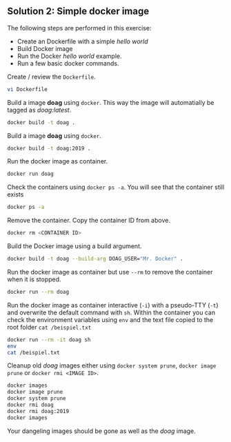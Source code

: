 ## Solution 2: Simple docker image

The following steps are performed in this exercise:

- Create an Dockerfile with a simple *hello world*
- Build Docker image
- Run the Docker *hello world* example.
- Run a few basic docker commands.

<!-- Stuff between the <div class="notes"> will be rendered as pptx slide notes -->

<div class="no notes">

Create / review the `Dockerfile`.

```bash
vi Dockerfile
```

Build a image **doag** using `docker`. This way the image will automatially be tagged as *doag:latest*.

```bash
docker build -t doag .
```

Build a image **doag** using `docker`. 

```bash
docker build -t doag:2019 .
```

Run the docker image as container.

```bash
docker run doag
```

Check the containers using `docker ps -a`. You will see that the container still exists

```bash
docker ps -a
```

Remove the container. Copy the container ID from above.

```bash
docker rm <CONTAINER ID>
```

Build the Docker image using a build argument.

```bash
docker build -t doag --build-arg DOAG_USER="Mr. Docker" .
```

Run the docker image as container but use `--rm` to remove the container when it is stopped.

```bash
docker run --rm doag
```

Run the docker image as container interactive (`-i`) with a pseudo-TTY (`-t`) and overwrite the default command with `sh`. Within the container you can check the environment variables using `env` and the text file copied to the root folder `cat /beispiel.txt`

```bash
docker run --rm -it doag sh
env
cat /beispiel.txt
```

Cleanup old *doag* images either using `docker system prune`, `docker image prune` or `docker rmi <IMAGE ID>`.

```bash
docker images
docker image prune
docker system prune
docker rmi doag
docker rmi doag:2019
docker images
```

Your dangeling images should be gone as well as the *doag* image.
</div>
